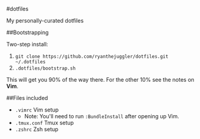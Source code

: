 #dotfiles

My personally-curated dotfiles

##Bootstrapping

Two-step install:

1. `git clone https://github.com/ryanthejuggler/dotfiles.git ~/.dotfiles`
1. `.dotfiles/bootstrap.sh`

This will get you 90% of the way there. For the other 10% see the notes on **Vim**.

##Files included

 * `.vimrc` Vim setup
   * Note: You'll need to run `:BundleInstall` after opening up Vim.
 * `.tmux.conf` Tmux setup
 * `.zshrc` Zsh setup

